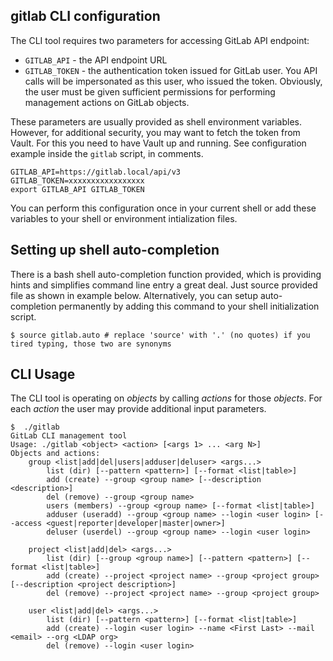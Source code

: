 ## gitlab CLI configuration

The CLI tool requires two parameters for accessing GitLab API endpoint:

* `GITLAB_API` - the API endpoint URL
* `GITLAB_TOKEN` - the authentication token issued for GitLab user. You API calls will be impersonated as this user, who issued the token. Obviously, the user must be given sufficient permissions for performing management actions on GitLab objects.

These parameters are usually provided as shell environment variables. However, for additional security, you may want to fetch the token from Vault. For this you need to have Vault up and running. See configuration example inside the `gitlab` script, in comments.

```shell
GITLAB_API=https://gitlab.local/api/v3
GITLAB_TOKEN=xxxxxxxxxxxxxxxxx
export GITLAB_API GITLAB_TOKEN
```

You can perform this configuration once in your current shell or add these variables to your shell or environment intialization files.

## Setting up shell auto-completion

There is a bash shell auto-completion function provided, which is providing hints and simplifies command line entry a great deal. Just source provided file as shown in example below. Alternatively, you can setup auto-completion permanently by adding this command to your shell initialization script.

```shell
$ source gitlab.auto # replace 'source' with '.' (no quotes) if you tired typing, those two are synonyms 
```

## CLI Usage

The CLI tool is operating on _objects_ by calling _actions_ for those _objects_. For each _action_ the user may provide additional input parameters.

```shell
$  ./gitlab
GitLab CLI management tool
Usage: ./gitlab <object> <action> [<args 1> ... <arg N>]
Objects and actions:
    group <list|add|del|users|adduser|deluser> <args...>
        list (dir) [--pattern <pattern>] [--format <list|table>]
        add (create) --group <group name> [--description <description>]
        del (remove) --group <group name>
        users (members) --group <group name> [--format <list|table>]
        adduser (useradd) --group <group name> --login <user login> [--access <guest|reporter|developer|master|owner>]
        deluser (userdel) --group <group name> --login <user login>

    project <list|add|del> <args...>
        list (dir) [--group <group name>] [--pattern <pattern>] [--format <list|table>]
        add (create) --project <project name> --group <project group> [--description <project description>]
        del (remove) --project <project name> --group <project group>

    user <list|add|del> <args...>
        list (dir) [--pattern <pattern>] [--format <list|table>]
        add (create) --login <user login> --name <First Last> --mail <email> --org <LDAP org>
        del (remove) --login <user login>

```